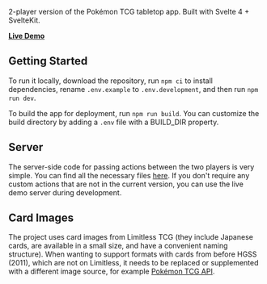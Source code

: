 2-player version of the Pokémon TCG tabletop app.
Built with Svelte 4 + SvelteKit.

**[Live Demo](https://pvp-tabletop-27e7a.ondigitalocean.app)**

## Getting Started
To run it locally, download the repository, run `npm ci` to install dependencies, rename `.env.example` to `.env.development`, and then run `npm run dev`.

To build the app for deployment, run `npm run build`. You can customize the build directory by adding a `.env` file with a BUILD_DIR property.

## Server
The server-side code for passing actions between the two players is very simple. You can find all the necessary files [here](https://gist.github.com/link--11/b568ca86faca5dd9cf0017927d90451d).
If you don't require any custom actions that are not in the current version, you can use the live demo server during development.

## Card Images
The project uses card images from Limitless TCG (they include Japanese cards, are available in a small size, and have a convenient naming structure). When wanting to support formats with cards from before HGSS (2011), which are not on Limitless, it needs to be replaced or supplemented with a different image source, for example [Pokémon TCG API](https://pokemontcg.io/).